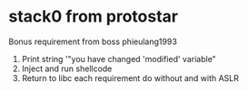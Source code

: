 # stack0 from protostar
Bonus requirement from boss phieulang1993 
1. Print string '"you have changed 'modified' variable"
2. Inject and run shellcode
3. Return to libc
each requirement do without and with ASLR
